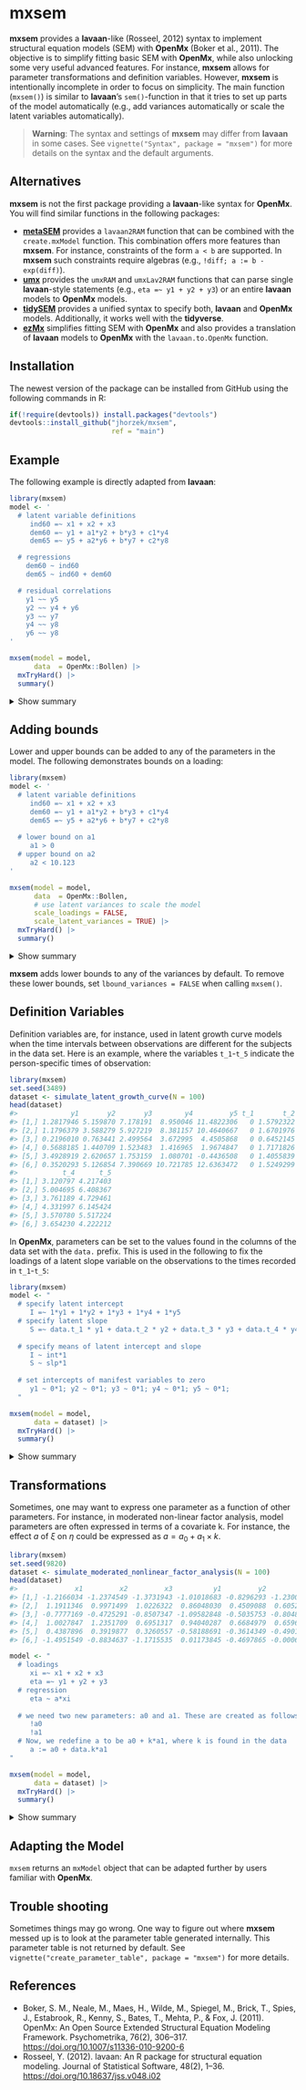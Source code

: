 
<!-- README.md is generated from README.Rmd. Please edit that file -->

# mxsem

**mxsem** provides a **lavaan**-like (Rosseel, 2012) syntax to implement
structural equation models (SEM) with **OpenMx** (Boker et al., 2011).
The objective is to simplify fitting basic SEM with **OpenMx**, while
also unlocking some very useful advanced features. For instance,
**mxsem** allows for parameter transformations and definition variables.
However, **mxsem** is intentionally incomplete in order to focus on
simplicity. The main function (`mxsem()`) is similar to **lavaan**’s
`sem()`-function in that it tries to set up parts of the model
automatically (e.g., add variances automatically or scale the latent
variables automatically).

> **Warning**: The syntax and settings of **mxsem** may differ from
> **lavaan** in some cases. See `vignette("Syntax", package = "mxsem")`
> for more details on the syntax and the default arguments.

## Alternatives

**mxsem** is not the first package providing a **lavaan**-like syntax
for **OpenMx**. You will find similar functions in the following
packages:

- [**metaSEM**](https://github.com/mikewlcheung/metasem) provides a
  `lavaan2RAM` function that can be combined with the `create.mxModel`
  function. This combination offers more features than **mxsem**. For
  instance, constraints of the form `a < b` are supported. In **mxsem**
  such constraints require algebras (e.g., `!diff; a := b - exp(diff)`).
- [**umx**](https://github.com/tbates/umx) provides the `umxRAM` and
  `umxLav2RAM` functions that can parse single **lavaan**-style
  statements (e.g., `eta =~ y1 + y2 + y3`) or an entire **lavaan**
  models to **OpenMx** models.
- [**tidySEM**](https://github.com/cjvanlissa/tidySEM) provides a
  unified syntax to specify both, **lavaan** and **OpenMx** models.
  Additionally, it works well with the **tidyverse**.
- [**ezMx**](https://github.com/OpenMx/ezMx) simplifies fitting SEM with
  **OpenMx** and also provides a translation of **lavaan** models to
  **OpenMx** with the `lavaan.to.OpenMx` function.

## Installation

The newest version of the package can be installed from GitHub using the
following commands in R:

``` r
if(!require(devtools)) install.packages("devtools")
devtools::install_github("jhorzek/mxsem", 
                         ref = "main")
```

## Example

The following example is directly adapted from **lavaan**:

``` r
library(mxsem)
model <- '
  # latent variable definitions
     ind60 =~ x1 + x2 + x3
     dem60 =~ y1 + a1*y2 + b*y3 + c1*y4
     dem65 =~ y5 + a2*y6 + b*y7 + c2*y8

  # regressions
    dem60 ~ ind60
    dem65 ~ ind60 + dem60

  # residual correlations
    y1 ~~ y5
    y2 ~~ y4 + y6
    y3 ~~ y7
    y4 ~~ y8
    y6 ~~ y8
'

mxsem(model = model,
      data  = OpenMx::Bollen) |>
  mxTryHard() |>
  summary()
```

<details>
<summary>
Show summary
</summary>

    #> Summary of untitled2 
    #>  
    #> free parameters:
    #>           name matrix   row   col   Estimate  Std.Error A lbound ubound
    #> 1     ind60→x2      A    x2 ind60 2.17951969 0.13890273                
    #> 2     ind60→x3      A    x3 ind60 1.81811337 0.15211751                
    #> 3  ind60→dem60      A dem60 ind60 1.44904273 0.38544855                
    #> 4  ind60→dem65      A dem65 ind60 0.60449854 0.24058577                
    #> 5           a1      A    y2 dem60 1.29147133 0.19273354                
    #> 6            b      A    y3 dem60 1.17388110 0.11991187                
    #> 7           c1      A    y4 dem60 1.30214922 0.15716825                
    #> 8  dem60→dem65      A dem65 dem60 0.89849281 0.09209863                
    #> 9           a2      A    y6 dem65 1.13247238 0.15405101                
    #> 10          c2      A    y8 dem65 1.20957807 0.14443543                
    #> 11       y1↔y1      S    y1    y1 1.91458549 0.46801012    1e-06       
    #> 12       y2↔y2      S    y2    y2 7.40452888 1.34562916    1e-06       
    #> 13       y3↔y3      S    y3    y3 4.99236808 0.96375021    1e-06       
    #> 14       y2↔y4      S    y2    y4 1.32053478 0.69918534                
    #> 15       y4↔y4      S    y4    y4 3.15117584 0.75521995    1e-06       
    #> 16       y2↔y6      S    y2    y6 2.17541773 0.72882998                
    #> 17       y6↔y6      S    y6    y6 5.01524082 0.89773033    1e-06       
    #> 18       x1↔x1      S    x1    x1 0.08135247 0.01970040    1e-06       
    #> 19       x2↔x2      S    x2    x2 0.12052866 0.06990806    1e-06       
    #> 20       x3↔x3      S    x3    x3 0.46670049 0.08911867    1e-06       
    #> 21       y1↔y5      S    y1    y5 0.59097044 0.36679629                
    #> 22       y5↔y5      S    y5    y5 2.30230244 0.48307628    1e-06       
    #> 23       y3↔y7      S    y3    y7 0.73134993 0.62154873                
    #> 24       y7↔y7      S    y7    y7 3.52500940 0.73477059    1e-06       
    #> 25       y4↔y8      S    y4    y8 0.35317926 0.45974116                
    #> 26       y6↔y8      S    y6    y8 1.41224936 0.57574745                
    #> 27       y8↔y8      S    y8    y8 3.32140113 0.71106484    1e-06       
    #> 28 ind60↔ind60      S ind60 ind60 0.44863429 0.08674943    1e-06       
    #> 29 dem60↔dem60      S dem60 dem60 3.71721943 0.89611392    1e-06       
    #> 30 dem65↔dem65      S dem65 dem65 0.16448130 0.23830932    1e-06       
    #> 31      one→y1      M     1    y1 5.46466715 0.29605013                
    #> 32      one→y2      M     1    y2 4.25644263 0.44981119                
    #> 33      one→y3      M     1    y3 6.56311026 0.39007812                
    #> 34      one→y4      M     1    y4 4.45253310 0.38385079                
    #> 35      one→y6      M     1    y6 2.97807431 0.38583489                
    #> 36      one→x1      M     1    x1 5.05438392 0.08406042                
    #> 37      one→x2      M     1    x2 4.79219470 0.17326513                
    #> 38      one→x3      M     1    x3 3.55768986 0.16122804                
    #> 39      one→y5      M     1    y5 5.13625262 0.30762959                
    #> 40      one→y7      M     1    y7 6.19626397 0.36757001                
    #> 41      one→y8      M     1    y8 4.04339020 0.37125831                
    #> 
    #> Model Statistics: 
    #>                |  Parameters  |  Degrees of Freedom  |  Fit (-2lnL units)
    #>        Model:             41                    784              3096.945
    #>    Saturated:             77                    748                    NA
    #> Independence:             22                    803                    NA
    #> Number of observations/statistics: 75/825
    #> 
    #> Information Criteria: 
    #>       |  df Penalty  |  Parameters Penalty  |  Sample-Size Adjusted
    #> AIC:      1528.9445               3178.945                 3283.308
    #> BIC:      -287.9662               3273.962                 3144.740
    #> To get additional fit indices, see help(mxRefModels)
    #> timestamp: 2023-07-29 20:31:34 
    #> Wall clock time: 0.4296849 secs 
    #> optimizer:  SLSQP 
    #> OpenMx version number: 2.21.8 
    #> Need help?  See help(mxSummary)

</details>

## Adding bounds

Lower and upper bounds can be added to any of the parameters in the
model. The following demonstrates bounds on a loading:

``` r
library(mxsem)
model <- '
  # latent variable definitions
     ind60 =~ x1 + x2 + x3
     dem60 =~ y1 + a1*y2 + b*y3 + c1*y4
     dem65 =~ y5 + a2*y6 + b*y7 + c2*y8
     
  # lower bound on a1
     a1 > 0
  # upper bound on a2
     a2 < 10.123
'

mxsem(model = model,
      data  = OpenMx::Bollen, 
      # use latent variances to scale the model
      scale_loadings = FALSE, 
      scale_latent_variances = TRUE) |>
  mxTryHard() |>
  summary()
```

<details>
<summary>
Show summary
</summary>

    #> Summary of untitled4 
    #>  
    #> free parameters:
    #>           name matrix   row   col    Estimate  Std.Error A lbound ubound
    #> 1     ind60→x1      A    x1 ind60 -0.66602177 0.06403088                
    #> 2     ind60→x2      A    x2 ind60 -1.45290706 0.12616009                
    #> 3     ind60→x3      A    x3 ind60 -1.21127113 0.12699198                
    #> 4     dem60→y1      A    y1 dem60  2.21018199 0.24805156                
    #> 5           a1      A    y2 dem60  2.98303802 0.39464881        0       
    #> 6            b      A    y3 dem60  2.52119184 0.27194609                
    #> 7           c1      A    y4 dem60  2.86625959 0.31513799                
    #> 8     dem65→y5      A    y5 dem65  2.08191743 0.25255907                
    #> 9           a2      A    y6 dem65  2.61417632 0.33067656          10.123
    #> 10          c2      A    y8 dem65  2.72104644 0.30579574                
    #> 11       x1↔x1      S    x1    x1  0.08176758 0.01979720    1e-06       
    #> 12       x2↔x2      S    x2    x2  0.11868516 0.07038117    1e-06       
    #> 13       x3↔x3      S    x3    x3  0.46717083 0.08933729    1e-06       
    #> 14       y1↔y1      S    y1    y1  1.92282752 0.40076125    1e-06       
    #> 15       y2↔y2      S    y2    y2  6.51160467 1.20293915    1e-06       
    #> 16       y3↔y3      S    y3    y3  5.31391535 0.95940974    1e-06       
    #> 17       y4↔y4      S    y4    y4  2.88901825 0.63422919    1e-06       
    #> 18       y5↔y5      S    y5    y5  2.38176456 0.45559151    1e-06       
    #> 19       y6↔y6      S    y6    y6  4.36051225 0.82339363    1e-06       
    #> 20       y7↔y7      S    y7    y7  3.58249177 0.68195364    1e-06       
    #> 21       y8↔y8      S    y8    y8  2.95767077 0.62801869    1e-06       
    #> 22 ind60↔dem60      S ind60 dem60 -0.43953657 0.10490654                
    #> 23 ind60↔dem65      S ind60 dem65 -0.54935152 0.09042094                
    #> 24 dem60↔dem65      S dem60 dem65  0.97753006 0.02697844                
    #> 25      one→x1      M     1    x1  5.05438312 0.08369257                
    #> 26      one→x2      M     1    x2  4.79219319 0.17241550                
    #> 27      one→x3      M     1    x3  3.55768844 0.16059424                
    #> 28      one→y1      M     1    y1  5.46466395 0.30126090                
    #> 29      one→y2      M     1    y2  4.25643783 0.45326231                
    #> 30      one→y3      M     1    y3  6.56310550 0.39445099                
    #> 31      one→y4      M     1    y4  4.45252813 0.38476129                
    #> 32      one→y5      M     1    y5  5.13624867 0.29922994                
    #> 33      one→y6      M     1    y6  2.97806867 0.38631959                
    #> 34      one→y7      M     1    y7  6.19625970 0.36401372                
    #> 35      one→y8      M     1    y8  4.04338556 0.37167133                
    #> 
    #> Model Statistics: 
    #>                |  Parameters  |  Degrees of Freedom  |  Fit (-2lnL units)
    #>        Model:             35                    790              3130.995
    #>    Saturated:             77                    748                    NA
    #> Independence:             22                    803                    NA
    #> Number of observations/statistics: 75/825
    #> 
    #> Information Criteria: 
    #>       |  df Penalty  |  Parameters Penalty  |  Sample-Size Adjusted
    #> AIC:      1550.9954               3200.995                 3265.611
    #> BIC:      -279.8202               3282.107                 3171.797
    #> To get additional fit indices, see help(mxRefModels)
    #> timestamp: 2023-07-29 20:31:37 
    #> Wall clock time: 0.19403 secs 
    #> optimizer:  SLSQP 
    #> OpenMx version number: 2.21.8 
    #> Need help?  See help(mxSummary)

</details>

**mxsem** adds lower bounds to any of the variances by default. To
remove these lower bounds, set `lbound_variances = FALSE` when calling
`mxsem()`.

## Definition Variables

Definition variables are, for instance, used in latent growth curve
models when the time intervals between observations are different for
the subjects in the data set. Here is an example, where the variables
`t_1`-`t_5` indicate the person-specific times of observation:

``` r
library(mxsem)
set.seed(3489)
dataset <- simulate_latent_growth_curve(N = 100)
head(dataset)
#>             y1       y2       y3        y4         y5 t_1       t_2      t_3
#> [1,] 1.2817946 5.159870 7.178191  8.950046 11.4822306   0 1.5792322 2.304777
#> [2,] 1.1796379 3.588279 5.927219  8.381157 10.4640667   0 1.6701976 3.530621
#> [3,] 0.2196010 0.763441 2.499564  3.672995  4.4505868   0 0.6452145 2.512730
#> [4,] 0.5688185 1.440709 1.523483  1.416965  1.9674847   0 1.7171826 3.245522
#> [5,] 3.4928919 2.620657 1.753159  1.080701 -0.4436508   0 1.4055839 2.024568
#> [6,] 0.3520293 5.126854 7.390669 10.721785 12.6363472   0 1.5249299 2.400432
#>           t_4      t_5
#> [1,] 3.120797 4.217403
#> [2,] 5.004695 6.408367
#> [3,] 3.761189 4.729461
#> [4,] 4.331997 6.145424
#> [5,] 3.570780 5.517224
#> [6,] 3.654230 4.222212
```

In **OpenMx**, parameters can be set to the values found in the columns
of the data set with the `data.` prefix. This is used in the following
to fix the loadings of a latent slope variable on the observations to
the times recorded in `t_1`-`t_5`:

``` r
library(mxsem)
model <- "
  # specify latent intercept
     I =~ 1*y1 + 1*y2 + 1*y3 + 1*y4 + 1*y5
  # specify latent slope
     S =~ data.t_1 * y1 + data.t_2 * y2 + data.t_3 * y3 + data.t_4 * y4 + data.t_5 * y5
    
  # specify means of latent intercept and slope
     I ~ int*1
     S ~ slp*1
  
  # set intercepts of manifest variables to zero
     y1 ~ 0*1; y2 ~ 0*1; y3 ~ 0*1; y4 ~ 0*1; y5 ~ 0*1;
  "

mxsem(model = model,
      data = dataset) |>
  mxTryHard() |>
  summary()
```

<details>
<summary>
Show summary
</summary>

    #> Summary of untitled6 
    #>  
    #> free parameters:
    #>     name matrix row col    Estimate   Std.Error A lbound ubound
    #> 1  y1↔y1      S  y1  y1  0.02578029 0.014488264       0!       
    #> 2  y2↔y2      S  y2  y2  0.04010524 0.008389750       0!       
    #> 3  y3↔y3      S  y3  y3  0.04008174 0.006984929       0!       
    #> 4  y4↔y4      S  y4  y4  0.01752572 0.006930941       0!       
    #> 5  y5↔y5      S  y5  y5  0.05936966 0.016067358    1e-06       
    #> 6    I↔I      S   I   I  1.02593601 0.148058876    1e-06       
    #> 7    I↔S      S   I   S -0.14724742 0.110045416                
    #> 8    S↔S      S   S   S  1.13051032 0.160486387    1e-06       
    #> 9    int      M   1   I  0.93112322 0.102209199                
    #> 10   slp      M   1   S  0.48442624 0.106475815                
    #> 
    #> Model Statistics: 
    #>                |  Parameters  |  Degrees of Freedom  |  Fit (-2lnL units)
    #>        Model:             10                     10              841.2609
    #>    Saturated:             20                      0                    NA
    #> Independence:             10                     10                    NA
    #> Number of observations/statistics: 100/20
    #> 
    #> Information Criteria: 
    #>       |  df Penalty  |  Parameters Penalty  |  Sample-Size Adjusted
    #> AIC:       821.2609               861.2609                 863.7328
    #> BIC:       795.2092               887.3126                 855.7301
    #> To get additional fit indices, see help(mxRefModels)
    #> timestamp: 2023-07-29 20:31:38 
    #> Wall clock time: 0.368114 secs 
    #> optimizer:  SLSQP 
    #> OpenMx version number: 2.21.8 
    #> Need help?  See help(mxSummary)

</details>

## Transformations

Sometimes, one may want to express one parameter as a function of other
parameters. For instance, in moderated non-linear factor analysis, model
parameters are often expressed in terms of a covariate k. For instance,
the effect $a$ of $\xi$ on $\eta$ could be expressed as
$a = a_0 + a_1\times k$.

``` r
library(mxsem)
set.seed(9820)
dataset <- simulate_moderated_nonlinear_factor_analysis(N = 100)
head(dataset)
#>              x1         x2         x3          y1         y2            y3 k
#> [1,] -1.2166034 -1.2374549 -1.3731943 -1.01018683 -0.8296293 -1.2300555484 0
#> [2,]  1.1911346  0.9971499  1.0226322  0.86048030  0.4509088  0.6052786392 1
#> [3,] -0.7777169 -0.4725291 -0.8507347 -1.09582848 -0.5035753 -0.8048378456 0
#> [4,]  1.0027847  1.2351709  0.6951317  0.94040287  0.6684979  0.6596891858 0
#> [5,]  0.4387896  0.3919877  0.3260557 -0.58188691 -0.3614349 -0.4901022121 0
#> [6,] -1.4951549 -0.8834637 -1.1715535  0.01173845 -0.4697865 -0.0006475256 0
```

``` r
model <- "
  # loadings
     xi =~ x1 + x2 + x3
     eta =~ y1 + y2 + y3
  # regression
     eta ~ a*xi
  
  # we need two new parameters: a0 and a1. These are created as follows:
     !a0
     !a1
  # Now, we redefine a to be a0 + k*a1, where k is found in the data
     a := a0 + data.k*a1
"

mxsem(model = model,
      data = dataset) |>
  mxTryHard() |>
  summary()
```

<details>
<summary>
Show summary
</summary>

    #> Summary of untitled20 
    #>  
    #> free parameters:
    #>       name         matrix row col    Estimate   Std.Error A lbound ubound
    #> 1    xi→x2              A  x2  xi  0.79157858 0.026246184                
    #> 2    xi→x3              A  x3  xi  0.89166108 0.027991673                
    #> 3   eta→y2              A  y2 eta  0.81610411 0.028977474                
    #> 4   eta→y3              A  y3 eta  0.90741889 0.027924346                
    #> 5    x1↔x1              S  x1  x1  0.04060244 0.011022344 !     0!       
    #> 6    x2↔x2              S  x2  x2  0.04519865 0.008621643 !     0!       
    #> 7    x3↔x3              S  x3  x3  0.04647166 0.010143724       0!       
    #> 8    y1↔y1              S  y1  y1  0.03388962 0.008495346 !     0!       
    #> 9    y2↔y2              S  y2  y2  0.04210945 0.007766691 !     0!       
    #> 10   y3↔y3              S  y3  y3  0.03107010 0.007268278       0!       
    #> 11   xi↔xi              S  xi  xi  1.07304552 0.157796861    1e-06       
    #> 12 eta↔eta              S eta eta  0.26127631 0.041232786    1e-06       
    #> 13  one→x1              M   1  x1 -0.14881030 0.105057193                
    #> 14  one→x2              M   1  x2 -0.10969677 0.084338898                
    #> 15  one→x3              M   1  x3 -0.15448454 0.094426293                
    #> 16  one→y1              M   1  y1 -0.05304659 0.089761149                
    #> 17  one→y2              M   1  y2 -0.13040871 0.074578868                
    #> 18  one→y3              M   1  y3 -0.05666275 0.081647174                
    #> 19      a0 new_parameters   1   1  0.78168092 0.069381896                
    #> 20      a1 new_parameters   1   2 -0.19334145 0.107742907                
    #> 
    #> Model Statistics: 
    #>                |  Parameters  |  Degrees of Freedom  |  Fit (-2lnL units)
    #>        Model:             20                      7              475.3822
    #>    Saturated:             27                      0                    NA
    #> Independence:             12                     15                    NA
    #> Number of observations/statistics: 100/27
    #> 
    #> Information Criteria: 
    #>       |  df Penalty  |  Parameters Penalty  |  Sample-Size Adjusted
    #> AIC:       461.3822               515.3822                 526.0151
    #> BIC:       443.1460               567.4856                 504.3206
    #> To get additional fit indices, see help(mxRefModels)
    #> timestamp: 2023-07-29 20:31:38 
    #> Wall clock time: 0.05200505 secs 
    #> optimizer:  SLSQP 
    #> OpenMx version number: 2.21.8 
    #> Need help?  See help(mxSummary)

</details>

## Adapting the Model

`mxsem` returns an `mxModel` object that can be adapted further by users
familiar with **OpenMx**.

## Trouble shooting

Sometimes things may go wrong. One way to figure out where **mxsem**
messed up is to look at the parameter table generated internally. This
parameter table is not returned by default. See
`vignette("create_parameter_table", package = "mxsem")` for more
details.

## References

- Boker, S. M., Neale, M., Maes, H., Wilde, M., Spiegel, M., Brick, T.,
  Spies, J., Estabrook, R., Kenny, S., Bates, T., Mehta, P., & Fox, J.
  (2011). OpenMx: An Open Source Extended Structural Equation Modeling
  Framework. Psychometrika, 76(2), 306–317.
  <https://doi.org/10.1007/s11336-010-9200-6>
- Rosseel, Y. (2012). lavaan: An R package for structural equation
  modeling. Journal of Statistical Software, 48(2), 1–36.
  <https://doi.org/10.18637/jss.v048.i02>
